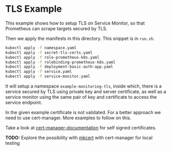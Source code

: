 TLS Example
===========

This example shows how to setup TLS on Service Monitor, so that Prometheus can scrape targets secured by TLS. 

Then we apply the manifests in this directory. This snippet is in `run.sh`.
```bash 
kubectl apply -f namespace.yaml
kubectl apply -f secret-tls-certs.yaml
kubectl apply -f role-prometheus-k8s.yaml
kubectl apply -f rolebinding-prometheus-k8s.yaml
kubectl apply -f deployment-basic-auth-app.yaml
kubectl apply -f service.yaml
kubectl apply -f service-monitor.yaml
```

It will setup a namespace `example-monitoring-tls`, inside which, there is a service secured by TLS using private key and server certificate, as well as a service monitor using the same pair of key and certificate to access the service endpoint.

In the given example certificate is not validated. For a better approach we need to use cert-manager. More examples to follow on this.

Take a look at [cert-manager-documentation](https://cert-manager.io/docs/configuration/selfsigned/) for self signed certificates.

**TODO:** Explore the possibility with [mkcert](https://github.com/FiloSottile/mkcert) with cert-manager for local testing
